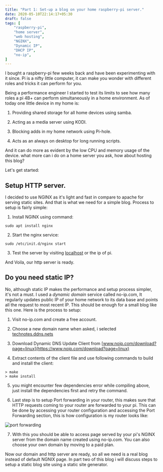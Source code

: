 ```yaml
---
title: "Part 1: Set-up a blog on your home raspberry-pi server."
date: 2020-05-10T22:14:17+05:30
draft: false
tags: [
    "raspberry-pi",
    "home server",
    "web hosting",
    "NGINX",
    "Dynamic IP",
    "DHCP IP",
    "no-ip",
]
---
```


I bought a raspberry-pi few weeks back and have been experimenting with it since. Pi is a nifty little computer, it can make you wonder with different roles and tricks it can perform for you. 

Being a performance engineer I started to test its limits to see how many roles a pi 4B+ can perform simultaneously in a home 
environment. As of today one little device in my home is:

1. Providing shared storage for all home devices using samba.

2. Acting as a media server using KODI.

3. Blocking adds in my home network using Pi-hole.

4. Acts as an always on desktop for long running scripts.

And it can do more as evident by the low CPU and memory usage of the device. what more can i do on a home server you ask, how about hosting this blog?

Let's get started:

## Setup HTTP server.

I decided to use NGINX as it's light and fast in compare to apache for serving static sites. And that is what we need for a simple blog. Process to setup is fairly simple:

1.  Install NGINX using command:
```
sudo apt install nginx
```
2. Start the nginx service:
```
sudo /etc/init.d/nginx start
```
3. Test the server by visiting [localhost](http://localhost) or the ip of pi.

And Voila, our http server is ready.

## Do you need static IP?

No, although static IP makes the performance and setup process simpler, it's not a must. I used a *dynamic domain* service called no-ip.com, It regularly updates public IP of your home network to its data base and points all the request to most recent IP. This should be enough for a small blog like this one. Here is the process to setup:

1. Visit no-ip.com and create a free account.

2. Choose a new domain name when asked, i selected [technotes.ddns.nets](http://technotes.ddns.net)

3. Download Dynamic DNS Update Client from [www.noip.com/download?page=linux](https://www.noip.com/download?page=linux)

4. Extract contents of the client file and use following commands to build and install the client:
```
> make
> make install
```

5. you might encounter few dependencies error while compiling above, just install the dependencies first and retry the command.

6. Last step is to setup Port forwarding in your router, this makes sure that HTTP requests coming to your router are forwarded to your pi. This can be done by accessing your router configuration and accessing the Port Forwarding section, this is how configuration is my router looks like:


![port forwarding](/img/port_forwarding.png)


7. With this you should be able to access page served by your pi's NGINX server from the domain name created using no-ip.com. You can also choose your own domain by moving to a paid plan.

Now our domain and http server are ready, so all we need is a real blog instead of default NGNIX page. In part two of this blog i will discuss steps to setup a static blog site using a static site generator.
